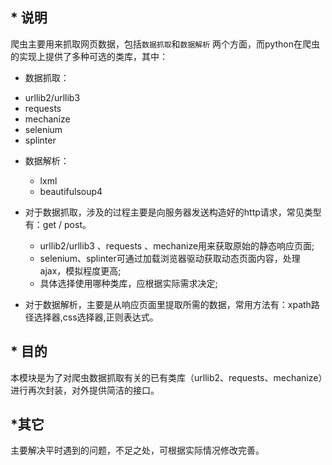 
## * 说明

爬虫主要用来抓取网页数据，包括`数据抓取`和`数据解析` 两个方面，而python在爬虫的实现上提供了多种可选的类库，其中：
  
  * 数据抓取：

   - urllib2/urllib3 
   - requests 
   - mechanize
   - selenium
   - splinter
  
* 数据解析：

  - lxml 
  - beautifulsoup4


* 对于数据抓取，涉及的过程主要是向服务器发送构造好的http请求，常见类型有：get / post。
    * urllib2/urllib3 、requests 、mechanize用来获取原始的静态响应页面;
    * selenium、splinter可通过加载浏览器驱动获取动态页面内容，处理ajax，模拟程度更高;
    * 具体选择使用哪种类库，应根据实际需求决定;
  
  
* 对于数据解析，主要是从响应页面里提取所需的数据，常用方法有：xpath路径选择器,css选择器,正则表达式。


## * 目的

本模块是为了对爬虫数据抓取有关的已有类库（urllib2、requests、mechanize）进行再次封装，对外提供简洁的接口。
    
## *其它

主要解决平时遇到的问题，不足之处，可根据实际情况修改完善。

